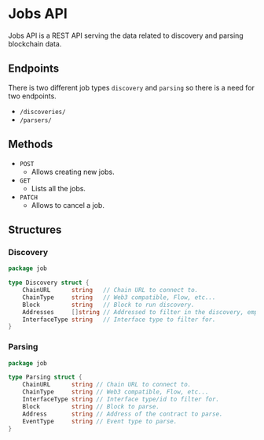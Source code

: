 # Jobs API

Jobs API is a REST API serving the data related to discovery and parsing blockchain data.

## Endpoints

There is two different job types `discovery` and `parsing` so there is a need for two endpoints.

- `/discoveries/`
- `/parsers/`

## Methods

- `POST`
    - Allows creating new jobs.
- `GET`
    - Lists all the jobs.
- `PATCH`
    - Allows to cancel a job.

## Structures

### Discovery

```go
package job

type Discovery struct {
	ChainURL      string   // Chain URL to connect to.
	ChainType     string   // Web3 compatible, Flow, etc...
	Block         string   // Block to run discovery.
	Addresses     []string // Addressed to filter in the discovery, empty for no filter
	InterfaceType string   // Interface type to filter for.
}

```

### Parsing

```go
package job

type Parsing struct {
	ChainURL      string // Chain URL to connect to.
	ChainType     string // Web3 compatible, Flow, etc...
	InterfaceType string // Interface type/id to filter for.
	Block         string // Block to parse.
	Address       string // Address of the contract to parse.
	EventType     string // Event type to parse.
}

```
